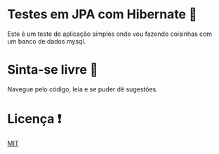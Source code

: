 # Testes em JPA com Hibernate 🤖
Este é um teste de aplicação simples onde vou fazendo coisinhas com <br>
um banco de dados mysql.

# Sinta-se livre 🤙 
Navegue pelo código, leia e se puder dê sugestões.

# Licença ❗

<a href="https://github.com/GabrielDasNevesPinheiro/JavaAppJPA/blob/main/LICENSE">MIT</a>
